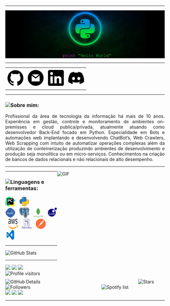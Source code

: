 -----

<div>
<img align="center" alt="Header" src="https://github.com/gitmonox/gitmonox/blob/main/img/monox.png?raw=true"/>
</div>

-----

<div>
<table>
<tr>
 <td align="center" colspan="11"></td>
</tr> 
<tr>
<td><a href="https://github.com/gitmonox" target="_blank"><img src="https://github.com/gitmonox/gitmonox/blob/main/img/github.png?raw=true" width="50px" height="50px"/></a>
</td>
<td><a href="mailto:brunotangerino03@gmail.com" target="_blank"><img src="https://github.com/gitmonox/gitmonox/blob/main/img/gmail.png?raw=true" width="50px" height="50px"/></a>
</td>
<td><a href="https://www.linkedin.com/in/bruno-tangerino/" target="_blank"><img src="https://github.com/gitmonox/gitmonox/blob/main/img/linkedin.png?raw=true" width="50px" height="50px"/></a>
</td>
<td> <a href="https://discordapp.com/users/688016126247960594" target="_blank"><img src="https://github.com/gitmonox/gitmonox/blob/main/img/discord.png?raw=true" width="50px" height="50px"/></a>
</td>
</tr>
<tr>
 <td align="center" colspan="11"></td>
</tr> 
</table>

</div>

-----

### <img height="20" src="https://raw.githubusercontent.com/innng/innng/master/assets/soulgem-sayaka.gif"/>Sobre mim:

<div align="justify">
Profissional da área de tecnologia da informação há mais de 10 anos.
Experiência em gestão, controle e monitoramento de ambientes on-premisses e cloud publica/privada, atualmente atuando como desenvolvedor Back-End focado em Python.
Especialidade em Bots e automações web implantando e desenvolvendo ChatBot’s, Web Crawlers, Web Scrapping com intuito de automatizar operações complexas além da utilização de conteinerização produzindo ambientes de desenvolvimento e produção seja monolítica ou em micro-serviços.
Conhecimentos na criação de bancos de dados relacionais e não relacionais de alto desempenho.
</div>

-----

<div>
<div>
<img align="right" alt="GIF" src="https://thumbs.gfycat.com/HatefulSeveralIbis-max-1mb.gif?raw=true" width="340px" height="340px"/>
</div>

</div>

-----

<div>

### <img height="20" src="https://raw.githubusercontent.com/innng/innng/master/assets/soulgem-sayaka.gif"/>Linguagens e ferramentas:
<code><a href="https://www.jetbrains.com/pt-br/pycharm/download/" target="_blank"><img width="32" height="32" src="https://github.com/gitmonox/gitmonox/blob/main/img/pc.png"/></a></code>
&nbsp;
<code><a href="https://www.python.org/" target="_blank"><img width="32" height="32" src="https://github.com/gitmonox/gitmonox/blob/main/img/python.png"/></a></code>
&nbsp;  
<code><a href="https://www.mysql.com/" target="_blank"><img width="32" height="32" src="https://github.com/gitmonox/gitmonox/blob/main/img/mysql.png"/></a></code>
&nbsp; 
<code><a href="https://www.postgresql.org/" target="_blank"><img width="32" height="32" src="https://github.com/gitmonox/gitmonox/blob/main/img/postgresql.png"/></a></code>
&nbsp; 
<code><a href="https://www.mongodb.com/pt-br" target="_blank"><img width="32" height="32" src="https://github.com/gitmonox/gitmonox/blob/main/img/mongodb.png"/></a></code>
&nbsp; 
<code><a href="https://www.lua.org/" target="_blank"><img width="32" height="32" src="https://github.com/gitmonox/gitmonox/blob/main/img/lua.png"/></a></code>
&nbsp; 
<code><a href="https://aws.amazon.com/pt/" target="_blank"><img width="32" height="32" src="https://github.com/gitmonox/gitmonox/blob/main/img/aws.svg"/></a></code>
&nbsp; 
<code><a href="https://www.heroku.com/" target="_blank"><img width="32" height="32" src="https://github.com/gitmonox/gitmonox/blob/main/img/heroku.png"/></a></code>
&nbsp; 
<code><a href="https://www.postman.com/" target="_blank"><img width="32" height="32" src="https://github.com/gitmonox/gitmonox/blob/main/img/postman.png"/></a></code>
&nbsp; 
<code><a href="https://code.visualstudio.com/" target="_blank"><img width="32" height="32" src="https://github.com/gitmonox/gitmonox/blob/main/img/vs.png"/></a></code>
</div>

-----

<div>
<img align="left" alt="GitHub Details" width="420px" src="http://github-profile-summary-cards.vercel.app/api/cards/profile-details?username=gitmonox&theme=github_dark"/>
<img alt="GitHub Stats" width="200px" src="http://github-profile-summary-cards.vercel.app/api/cards/stats?username=gitmonox&theme=github_dark"/>
</div>

-----

<div>
<div>
<img align="right" alt="Spotify list" width="200px" src="https://spotify-recently-played-readme.vercel.app/api?user=monoxstep&count=8"/>
</div>
<div>
<img src="https://img.shields.io/badge/Python-Lover-blue">
<img src="https://img.shields.io/badge/Lua-for%20FiveM-blue">
<img src="https://img.shields.io/badge/Open%20Source-Lover-blue">
  

<img alt="Profile visitors" src="https://komarev.com/ghpvc/?username=gitmonox"/>
<img alt="Stars" src="https://img.shields.io/github/stars/gitmonox?style=social"/>
<img alt="Followers" src="https://img.shields.io/github/followers/gitmonox?style=social"/>
<br />
<img src="https://img.shields.io/badge/Google%20Assistant-4285F4?style=flat&logo=google%20assistant&logoColor=white">
<img src="https://img.shields.io/badge/Brave-FB542B?style=flat&logo=Brave&logoColor=white">
<img src="https://img.shields.io/badge/-Stackoverflow-FE7A16?style=flat&logo=stack-overflow&logoColor=white">
</div>

-----
